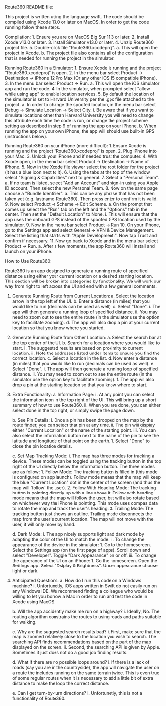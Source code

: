 Route360 README file:

This project is written using the language swift. The code should be compiled using Xcode 13.0 or later on MacOS. In order to get the code running follow these steps.

Compilation:
    1. Ensure you are on MacOS Big Sur 11.3 or later.
    2. Install Xcode v13.0 or later.
    3. Install Simulator v13.0 or later.
    4. Unzip Route360 project file.
    5. Double-click file "Route360.xcodeproj".
        a. This will open the project in Xcode.
        b. The project file also contains all of the configuration that is needed for running the project in the simulator.



Running Route360 in a Simulator:
    1. Ensure Xcode is running and the project "Route360.xcodeproj" is open.
    2. In the menu bar select Product -> Destination -> iPhone 12 Pro Max (Or any other iOS 15 compatible iPhone).
    3. In the menu bar select Product -> Run.
        a. This will open the iOS simulator app and run the code.
    4. In the simulator, when prompted select "allow while using app" to enable location services.
    5. By default the location of the simulator is set to Harvard University per the .gpx file attached to the project.
        a. In order to change the spoofed location, in the menu bar select Debug -> Simulate Location -> Select City.
            i. Be aware that if you want to simulate locations other than Harvard University you will need to change this attribute each time the code is run, or change the project scheme setting as described in step 9 of running the app on your iPhone.
        b. When running the app on your own iPhone, the app will should use built-in GPS (instructions below).
       
 
        
Running Route360 on your iPhone (more difficult):
    1. Ensure Xcode is running and the project "Route360.xcodeproj" is open.
    2. Plug iPhone into your Mac.
    3. Unlock your iPhone and if needed trust the computer.
    4. With Xcode open, in the menu bar select Product -> Destination -> Name of iPhone.
    5. Now in the Xcode file viewer select the root folder for the project (it has a blue icon next to it).
    6. Using the tabs at the top of the window select "Signing & Capabilities" next to general.
    7. Select a "Personal Team".
        a. If no team is listed, select "Add an Account" and sign-in using you Apple ID account. Then select the new Personal Team.
    8. Now on the same page choose a "Bundle Identifier".
        a. This can be any phrase that has not been taken yet (e.g. lastname-Route360). Then press enter to confirm it is valid.
    9. Now select Product -> Scheme -> Edit Scheme.
        a. On the prompt that comes up select the "Run" tab on the left and the "Options" tab in the center. Then set the "Default Location" to None.
                i. This will ensure that the app uses the onboard GPS instead of the spoofed GPS location used by the simulator.
    9. Now in the menu bar select Product -> Run
    10. On your iPhone, go to the Settings app and select General -> VPN & Device Management. Select the listing that starts with "Apple Development:". Now tap Trust and confirm if necessary.
    11. Now go back to Xcode and in the menu bar select Product -> Run.
        a. After a few moments, the app Route360 will install and launch on your iPhone.
  
  
        
How to Use Route360:

Route360 is an app designed to generate a running route of specified distance using either your current location or a desired starting location. This section will be broken into categories by functionality. We will work our way from right to left across the UI and end with a few general comments.

1. Generate Running Route from Current Location:
    a. Select the location arrow in the top left of the UI.
    b. Enter a distance (in miles) that you would like to run (decimals can be used as well).
    c. Select "Done".
        i. The app will then generate a running loop of specified distance.
        ii. You may need to zoom out to see the entire route (in the simulator use the option key to facilitate zooming).
    d. The app will also drop a pin at your current location so that you know where you started.
    
    
2. Generate Running Route from Other Location:
    a. Select the search bar at the top center of the UI.
    b. Search for a location where you would like to start.
        i. The suggested results are based on proximity to current location.
        ii. Note the addresses listed under items to ensure you find the correct location.
    c. Select a location in the list.
    d. Now enter a distance (in miles) that you would like to run (decimals can be used as well).
    e. Select "Done".
        i. The app will then generate a running loop of specified distance.
        ii. You may need to zoom out to see the entire route (in the simulator use the option key to facilitate zooming).
    f. The app wil also drop a pin at the starting location so that you know where to start.
    
    
3. Extra Functionality:
    a. Information Page:
        i. At any point you can select the information icon in the top right of the UI. This will bring up a short summary of how to use Route360.
        ii. When you are done, you can either select done in the top right, or simply swipe the page down.
        
    b. See Pin Details:
        i. Once a pin has been dropped on the map by the route finder, you can select that pin at any time.
        ii. The pin will display either "Current Location" or the name of the starting point.
        iii. You can also select the information button next to the name of the pin to see the latitude and longitude of that point on the earth.
            1. Select "Done" to close the pin location details.
        
    c. Set Map Tracking Mode:
        i. The map has three modes for tracking a device. These modes can be toggled using the tracking button in the top right of the UI directly below the information button. The three modes are as follow:
            1. Follow Mode: The tracking button is filled in (this mode is configured on app launch). Follow mode means that the map will keep the blue "Current Location" dot in the center of the screen (and thus the map will 'follow' the user).
            2. Follow With Heading Mode: The tracking button is pointing directly up with a line above it. Follow with heading mode means that the map will follow the user, but will also rotate based on whichever way the iPhone is pointing. This mode uses compas data to rotate the map and track the user's heading.
            3. Trailing Mode: The tracking button just shows an outline. Trailing mode disconnects the map from the user's current location. The map will not move with the user, it will only move by hand.
    
    d. Dark Mode:
        i. The app nicely supports light and dark mode by adapting the color of the UI to match the mode.
        ii. To change the appearance of the device in the simulator:
            1. Go to the homescreen. Select the Settings app (on the first page of apps). Scroll down and select "Developer". Toggle "Dark Appearance" on or off.
        iii. To change the apperance of the UI on an iPhone:
            1. Go the homescreen. Open the Settings app. Select "Dsiplay & Brightness". Under appearance choose light or dark.
            
            
4. Anticipated Questions:
    a. How do I run this code on a Windows machine?
        i. Unfortunetly, iOS apps written in Swift do not easily run on any Windows IDE. We recommend finding a colleague who would be willing to let you borrow a Mac in order to run and test the code in Xcode using MacOS.
        
    b. Will the app accidently make me run on a highway?
        i. Ideally, No. The routing algorithm constrains the routes to using roads and paths suitable for walking.
        
    c. Why are the suggested search results bad?
        i. First, make sure that the map is zoomed relatively close to the location you wish to search. The searching API finds recommendations based on the part of the map displayed on the screen.
        ii. Second, the searching API is given by Apple. Sometimes it just does not do a good job finding results.
        
    d. What if there are no possible loops around?
        i. If there is a lack of roads (say you are in the countryside), the app will navigate the user on a route the includes running on the same terrain twice. This is even true of some regular routes when it is necessary to add a little bit of extra distance to make the loop the correct distance.
        
    e. Can I get turn-by-turn directions?
        i. Unfortunetly, this is not a functionality of Route360.
